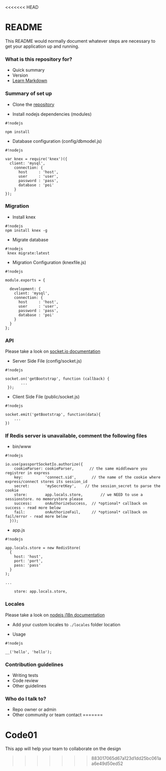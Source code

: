 <<<<<<< HEAD
# README #

This README would normally document whatever steps are necessary to get your application up and running.

### What is this repository for? ###

* Quick summary
* Version
* [Learn Markdown](https://bitbucket.org/tutorials/markdowndemo)

### Summary of set up ###

* Clone the [repository](https://ricxsar@bitbucket.org/ricxsar/poi.git)

* Install nodejs dependencies (modules)

```
#!nodejs

npm install
```

* Database configuration (config/dbmodel.js)

```
#!nodejs

var knex = require('knex')({
  client: 'mysql',
    connection: {
      host     : 'host',
      user     : 'user',
      password : 'pass',
      database : 'poi'
    }
});
```


### Migration ###
* Install knex

```
#!nodejs
npm install knex -g

```


* Migrate database

```
#!nodejs
 knex migrate:latest

```
* Migration Configuration (knexfile.js)

```
#!nodejs

module.exports = {

  development: {
    client: 'mysql',
    connection: {
      host     : 'host',
      user     : 'user',
      password : 'pass',
      database : 'poi'
    }
  }
};
```

### API ###

Please take a look on [socket.io documentation](http://socket.io/docs/)

*  Server Side File (config/socket.js)

```
#!nodejs

socket.on('getBootstrap', function (callback) {
       ...	
 });
```


* Client Side File (public/socket.js)

```
#!nodejs

socket.emit('getBootstrap', function(data){
    ...
})
```

### If Redis server is unavailable, comment the following files ###

* bin/www

```
#!nodejs

io.use(passportSocketIo.authorize({
    cookieParser: cookieParser,       // the same middleware you registrer in express
    key:          'connect.sid',       // the name of the cookie where express/connect stores its session_id
    secret:       'mySecretKey',    // the session_secret to parse the cookie
    store:        app.locals.store,        // we NEED to use a sessionstore. no memorystore please
    success:      onAuthorizeSuccess,  // *optional* callback on success - read more below
    fail:         onAuthorizeFail,     // *optional* callback on fail/error - read more below
  }));
```

* app.js

```
#!nodejs

app.locals.store = new RedisStore(
  {
    host: 'host',
    port: 'port',
    pass: 'pass'
  }
);

...

    store: app.locals.store,

```

### Locales ###

Please take a look on [nodejs i18n documentation](https://github.com/mashpie/i18n-node)


* Add your custom locales to ```./locales``` folder location

* Usage

```
#!nodejs

__('hello', 'hello');

```


### Contribution guidelines ###

* Writing tests
* Code review
* Other guidelines

### Who do I talk to? ###

* Repo owner or admin
* Other community or team contact
=======
# Code01
This app will help your team to collaborate on the design
>>>>>>> 883017065d67a123d1dd25bc061aa6e49d50ed52
